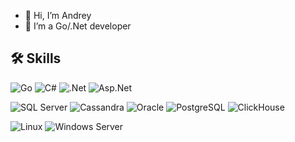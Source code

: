 - 👋 Hi, I’m Andrey
- 👀 I’m a Go/.Net developer

## 🛠 Skills
<p><img alt="Go" src="https://img.shields.io/badge/Go-00ADD8?style=for-the-badge&logo=go&logoColor=white" /> <img alt="C#" src="https://img.shields.io/badge/--239120?style=for-the-badge&logo=csharp&logoColor=white"/> <img alt=".Net" src="https://img.shields.io/badge/.Net-512BD4?style=for-the-badge&logo=dotnet&logoColor=white" /> <img alt="Asp.Net" src="https://img.shields.io/badge/-ASP.NET-1280C6?style=for-the-badge" /></p>
<p><img alt="SQL Server" src="https://img.shields.io/badge/SQL Server-00ADD8?style=for-the-badge&logo=microsoftsqlserver&logoColor=white" /> <img alt="Cassandra" src="https://img.shields.io/badge/Apache Cassandra-1287B1?style=for-the-badge&logo=apachecassandra&logoColor=white" /> <img alt="Oracle" src="https://img.shields.io/badge/Oracle-F80000?style=for-the-badge&logo=oracle&logoColor=white" /> <img alt="PostgreSQL" src="https://img.shields.io/badge/PostgreSQL-4169E1?style=for-the-badge&logo=postgresql&logoColor=white" /> <img alt="ClickHouse" src="https://img.shields.io/badge/ClickHouse-FFCC01?style=for-the-badge&logo=clickhouse&logoColor=white" /></p>
<p><img alt="Linux" src="https://img.shields.io/badge/Linux-FCC624?style=for-the-badge&logo=linux&logoColor=black" /> <img alt="Windows Server" src="https://img.shields.io/badge/Windows Server-0078D6?style=for-the-badge&logo=windows&logoColor=white" /></p>
